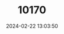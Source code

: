 ---
title: "10170"
category: "Hippotragus niger"
draft: false
date: 2024-02-22 13:03:50
languages:
  Spanish; Castilian: ["Antílope Sable Negro"]
  French: ["Hippotrague noir"]
  Swahili: ["Mbarapi"]
  German: ["Rappenantilope"]
  English: ["Sable Antelope"]
---